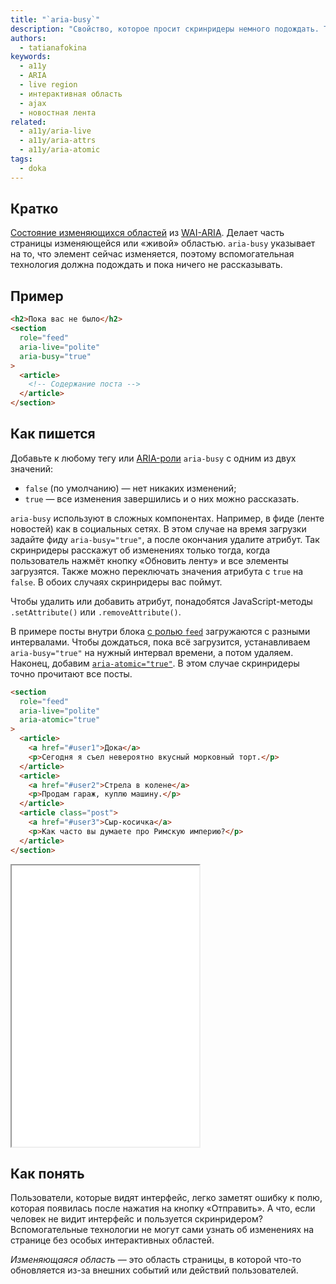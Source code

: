 ```yaml
---
title: "`aria-busy`"
description: "Свойство, которое просит скринридеры немного подождать. Тут, вообще-то, очередь!"
authors:
  - tatianafokina
keywords:
  - a11y
  - ARIA
  - live region
  - интерактивная область
  - ajax
  - новостная лента
related:
  - a11y/aria-live
  - a11y/aria-attrs
  - a11y/aria-atomic
tags:
  - doka
---
```


## Кратко

[Состояние изменяющихся областей](/a11y/aria-attrs/#atributy-izmenyayushchihsya-oblastey) из [WAI-ARIA](/a11y/aria-intro/#specifikaciya). Делает часть страницы изменяющейся или «живой» областью. `aria-busy` указывает на то, что элемент сейчас изменяется, поэтому вспомогательная технология должна подождать и пока ничего не рассказывать.

## Пример

```html
<h2>Пока вас не было</h2>
<section
  role="feed"
  aria-live="polite"
  aria-busy="true"
>
  <article>
    <!-- Содержание поста -->
  </article>
</section>
```

## Как пишется

Добавьте к любому тегу или [ARIA-роли](/a11y/aria-roles/) `aria-busy` с одним из двух значений:

- `false` (по умолчанию) — нет никаких изменений;
- `true` — все изменения завершились и о них можно рассказать.

`aria-busy` используют в сложных компонентах. Например, в фиде (ленте новостей) как в социальных сетях. В этом случае на время загрузки задайте фиду `aria-busy="true"`, а после окончания удалите атрибут. Так скринридеры расскажут об изменениях только тогда, когда пользователь нажмёт кнопку «Обновить ленту» и все элементы загрузятся. Также можно переключать значения атрибута с `true` на `false`. В обоих случаях скринридеры вас поймут.

Чтобы удалить или добавить атрибут, понадобятся JavaScript-методы `.setAttribute()` или `.removeAttribute()`.

В примере посты внутри блока [с ролью `feed`](/a11y/role-feed/) загружаются с разными интервалами. Чтобы дождаться, пока всё загрузится, устанавливаем `aria-busy="true"` на нужный интервал времени, а потом удаляем. Наконец, добавим [`aria-atomic="true"`](/a11y/aria-atomic/). В этом случае скринридеры точно прочитают все посты.

```html
<section
  role="feed"
  aria-live="polite"
  aria-atomic="true"
>
  <article>
    <a href="#user1">Дока</a>
    <p>Сегодня я съел невероятно вкусный морковный торт.</p>
  </article>
  <article>
    <a href="#user2">Стрела в колене</a>
    <p>Продам гараж, куплю машину.</p>
  </article>
  <article class="post">
    <a href="#user3">Сыр-косичка</a>
    <p>Как часто вы думаете про Римскую империю?</p>
  </article>
</section>
```

<iframe title="Фид с атрибутом aria-busy" src="demos/feed/" height="450"></iframe>

## Как понять

Пользователи, которые видят интерфейс, легко заметят ошибку к полю, которая появилась после нажатия на кнопку «Отправить». А что, если человек не видит интерфейс и пользуется скринридером? Вспомогательные технологии не могут сами узнать об изменениях на странице без особых интерактивных областей.

_Изменяющаяся область_ — это область страницы, в которой что-то обновляется из-за внешних событий или действий пользователей.

